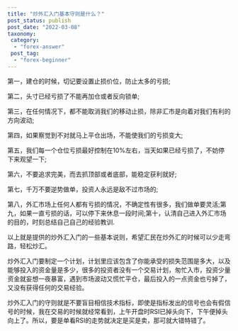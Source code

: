 ```yaml
---
title: "炒外汇入门基本守则是什么？"
post_status: publish
post_date: "2022-03-08"
taxonomy:
 category: 
  - "forex-answer"
 post_tag: 
  - "forex-beginner"
---
```


第一，建仓的时候，切记要设置止损价位，防止太多的亏损;

第二，头寸已经亏损了不能再加仓或者反向锁单;

第三，在任何情况下，都不能取消我们的移动止损，除非汇市是向着对我们有利的方向波动;

第四，如果察觉到不对就马上平仓出场，不能使我们的亏损变大;

第五，我们每一个仓位亏损最好控制在10%左右，当天如果已经亏损了，不妨停下来观望一下;

第六，不要追求完美，而去抓顶部或者底部，能稳定获利就好;

第七，千万不要逆势做单，投资人永远是敌不过市场的;

第八，外汇市场上任何人都有亏损的情况，不确定性有很多，我们做单要灵活;第九，如果一直亏损的话，可以停下来休息一段时间;第十，认清自己进入外汇市场的目的，时刻总结自己自己的经验教训.

以上就是提供的炒外汇入门的一些基本说则，希望汇民在炒外汇的时候可以少走弯路，轻松炒汇。

炒外汇入门要制定一个计划，计划里应该包含了你能承受的损失范围是多大，以及能够投入的资金量是多少，很多的投资者没有一个交易计划，匆忙入市，投资少量资金就妄想一夜暴富，遇到市场波动又慌忙平仓，最后投入的一点资金也亏掉了，又没有获得任何的交易经验。

炒外汇入门的守则就是不要盲目相信技术指标，即使是指标发出的信号也会有假信号的时候，我在交易的时候就经常看到，上午开盘时RSI已掉头向下，下午便掉头向上了。所以，要是单看RSI的走势就决定是买是卖，那可就大错特错了。
